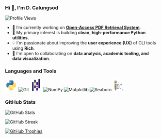 ### Hi 👋, I'm D. Calungsod

<p align="left"> 
  <img src="https://komarev.com/ghpvc/?username=zosick&label=Profile%20Views&color=0e75b6&style=flat" alt="Profile Views" /> 
</p>

- 🔭 I’m currently working on **[Open-Access PDF Retrieval System](https://github.com/Zosick/PDF-Retriever-project)**.
- 🌱 My primary interest is building **clean, high-performance Python utilities**.
- 💡 I'm passionate about improving the **user experience (UX)** of CLI tools using **Rich**.
- 🤝 I'm open to collaborating on **data analysis, academic tooling, and data visualization**.

### Languages and Tools

<p align="left">
  <img src="https://raw.githubusercontent.com/devicons/devicon/master/icons/python/python-original.svg" alt="Python" width="40" height="40"/>
  <img src="https://www.vectorlogo.zone/logos/git-scm/git-scm-icon.svg" alt="Git" width="40" height="40"/>
  <img src="https://raw.githubusercontent.com/devicons/devicon/2ae2a900d2f041da66e950e4d48052658d850630/icons/pandas/pandas-original.svg" alt="Pandas" width="40" height="40"/>
  <img src="https://upload.wikimedia.org/wikipedia/commons/1/1a/NumPy_logo.svg" alt="NumPy" width="40" height="40"/>
  <img src="https://upload.wikimedia.org/wikipedia/commons/8/84/Matplotlib_logo.svg" alt="Matplotlib" width="40" height="40"/>
  <img src="https://seaborn.pydata.org/_images/logo-mark-lightbg.svg" alt="Seaborn" width="40" height="40"/>
  <img src="https://raw.githubusercontent.com/Textualize/rich/master/imgs/logo.svg" alt="Rich CLI" width="40" height="40"/>
</p>

### GitHub Stats

<p align="left">
  <img src="https://github-readme-stats.vercel.app/api?username=zosick&show_icons=true&locale=en&theme=dark" alt="GitHub Stats" />
</p>

<p align="left">
  <img src="https://github-readme-streak-stats.herokuapp.com/?user=zosick&theme=dark" alt="GitHub Streak" />
</p>

<p align="left"> 
  <a href="https://github.com/ryo-ma/github-profile-trophy">
    <img src="https://github-profile-trophy.vercel.app/?username=zosick&no-frame=true&no-bg=true&margin-w=15&theme=dracula" alt="GitHub Trophies" />
  </a> 
</p>
